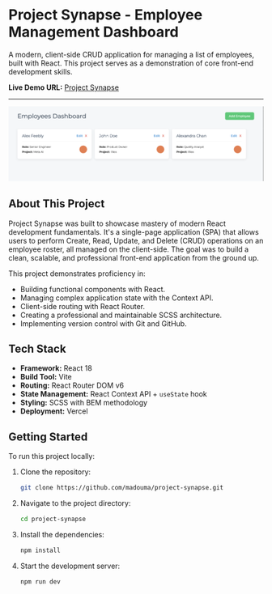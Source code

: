 # Project Synapse - Employee Management Dashboard

A modern, client-side CRUD application for managing a list of employees, built with React. This project serves as a demonstration of core front-end development skills.

**Live Demo URL:** [Project Synapse](https://project-synapse-gray.vercel.app)

---

![Project Synapse Screenshot](assets/project-synapse__dashboard.png)

<!-- _(Note: To make this image work, you can create an `assets` folder in your project, put a screenshot inside, and link to it like `assets/screenshot.png`)_ -->

## About This Project

Project Synapse was built to showcase mastery of modern React development fundamentals. It's a single-page application (SPA) that allows users to perform Create, Read, Update, and Delete (CRUD) operations on an employee roster, all managed on the client-side. The goal was to build a clean, scalable, and professional front-end application from the ground up.

This project demonstrates proficiency in:

-   Building functional components with React.
-   Managing complex application state with the Context API.
-   Client-side routing with React Router.
-   Creating a professional and maintainable SCSS architecture.
-   Implementing version control with Git and GitHub.

## Tech Stack

-   **Framework:** React 18
-   **Build Tool:** Vite
-   **Routing:** React Router DOM v6
-   **State Management:** React Context API + `useState` hook
-   **Styling:** SCSS with BEM methodology
-   **Deployment:** Vercel

## Getting Started

To run this project locally:

1.  Clone the repository:
    ```bash
    git clone https://github.com/madouma/project-synapse.git
    ```
2.  Navigate to the project directory:
    ```bash
    cd project-synapse
    ```
3.  Install the dependencies:
    ```bash
    npm install
    ```
4.  Start the development server:
    ```bash
    npm run dev
    ```
